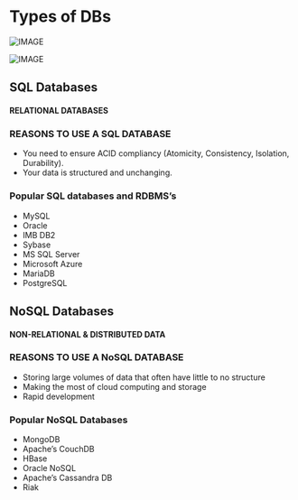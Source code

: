 # Types of DBs

![IMAGE](https://cdn-images-1.medium.com/max/2000/1*u_nsXXVHO3qjyDRQSPLubg.jpeg
)

![IMAGE](https://cdn-images-1.medium.com/max/499/0*GQE0-Nd5BYBp9G90.jpg)

## SQL Databases
#### RELATIONAL DATABASES
### REASONS TO USE A SQL DATABASE
- You need to ensure ACID compliancy (Atomicity, Consistency, Isolation, Durability).
- Your data is structured and unchanging.

### Popular SQL databases and RDBMS’s

- MySQL
- Oracle
- IMB DB2
- Sybase
- MS SQL Server
- Microsoft Azure
- MariaDB
- PostgreSQL

## NoSQL Databases

#### NON-RELATIONAL & DISTRIBUTED DATA

### REASONS TO USE A NoSQL DATABASE
- Storing large volumes of data that often have little to no structure
- Making the most of cloud computing and storage
- Rapid development

### Popular NoSQL Databases
- MongoDB
- Apache’s CouchDB
- HBase
- Oracle NoSQL
- Apache’s Cassandra DB
- Riak
